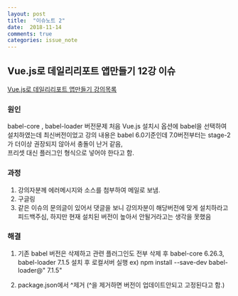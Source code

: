 ```yaml
---
layout: post
title:  "이슈노트 2"
date:  2018-11-14
comments: true
categories: issue_note
---
```


## Vue.js로 데일리리포트 앱만들기 12강 이슈



[Vue.js로 데일리리포트 앱만들기 강의목록 ](#https://programmers.co.kr/learn/courses/4672#curriculum)

### 원인
 babel-core , babel-loader 버전문제
처음  Vue.js 설치시 옵션에 babel을 선택하여 설치하였는데 최신버전이었고
강의 내용은 babel 6.0기준인데 7.0버전부터는 stage-2가 더이상 권장되지 않아서 충돌이 난거 같음,  
프리셋 대신 플러그인 형식으로 넣어야 한다고 함.

### 과정
1. 강의자분께 에러메시지와 소스를 첨부하여 메일로 보냄.
2. 구글링 
3. 같은 이슈의 문의글이 있어서 댓글을 보니 강의자분이 해당버전에 맞게 설치하라고 피드백주심,
하지만 현재 설치된 버전이 높아서 안될거라고는 생각을 못했음

### 해결
1.  기존 babel 버전은 삭제하고 관련 플러그인도 전부 삭제 후 
babel-core 6.26.3, babel-loader 7.1.5 설치 후 로컬서버 실행
ex) npm install --save-dev babel-loader@" 7.1.5"

2. package.json에서 ^제거 (^을 제거하면 버전이 업데이트안되고 고정된다고 함.)






